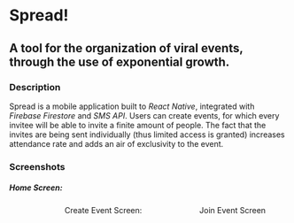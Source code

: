# Spread!
## A tool for the organization of viral events, through the use of exponential growth.

### Description

Spread is a mobile application built to _React Native_, integrated with _Firebase Firestore_ and _SMS API_. Users can create events, for which every invitee will be able to invite a finite amount of people. The fact that the invites are being sent individually (thus limited access is granted) increases attendance rate and adds an air of exclusivity to the event.

### Screenshots

<dl>
  <h5>Home Screen:</h5>
  <img source="https://github.com/konoikon/Spread/blob/master/assets/IMG_0396.PNG" width="100")
  <h5>Create Event Screen:</h5>
  <img source="https://github.com/konoikon/Spread/blob/master/assets/IMG_0397.PNG" width="100")
  <h5>Join Event Screen</h5>
  <img source="https://github.com/konoikon/Spread/blob/master/assets/IMG_965675D40D30-1.jpeg" width="100")
</dl>
